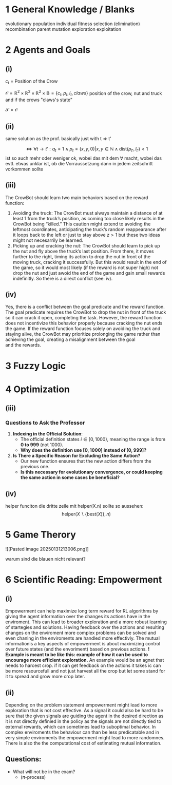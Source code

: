 # 1  General Knowledge / Blanks

evolutionary
population
individual
fitness
selection (elimination)
recombination
parent
mutation
exploration
exploitation

# 2  Agents and Goals

## (i)
$c_t$ = Position of the Crow

$\mathcal{O} = \mathbb{R}^2 \times \mathbb{R}^2 \times \mathbb{R}^2 \times \mathbb{B}   = \{c_t, p_t, l_t, claws\}$
position of the crow, nut and truck and if the crows "claws's state" 

$\mathcal{S} = \mathcal{O}$

## (ii)
same solution as the prof. basically just with t => t'

$$
\iff \forall t \to t' : q_t = 1 \land p_t = (x,y,0) | x,y \in \mathbb{N} \land \text{dist}(p_{t'}, l_{t'}) < 1
$$
ist so auch mehr oder weniger ok, wobei das mit dem $\forall$ macht, wobei das evtl. etwas unklar ist, ob die Vorraussetzung dann in jedem zeitschritt vorkommen sollte
## (iii)

The CrowBot should learn two main behaviors based on the reward function:
1.	Avoiding the truck: The CrowBot must always maintain a distance of at least 1 from the truck’s position, as coming too close likely results in the CrowBot being “killed.” This caution might extend to avoiding the leftmost coordinates, anticipating the truck’s random reappearance after it loops back to the left or just to stay above $z > 1$ but these two ideas might not necesarrily be learned.
2.	Picking up and cracking the nut: The CrowBot should learn to pick up the nut and fly above the truck’s last position. From there, it moves further to the right, timing its action to drop the nut in front of the moving truck, cracking it successfully. But this would result in the end of the game, so it would most likely (if the reward is not super high) not drop the nut and just awoid the end of the game and gain small rewards indefinitly. So there is a direct conflict (see: iv).

## (iv)

Yes, there is a conflict between the goal predicate and the reward function. The goal predicate requires the CrowBot to drop the nut in front of the truck so it can crack it open, completing the task. However, the reward function does not incentivize this behavior properly because cracking the nut ends the game. If the reward function focuses solely on avoiding the truck and staying alive, the CrowBot may prioritize prolonging the game rather than achieving the goal, creating a misalignment between the goal and the rewards.


# 3  Fuzzy Logic

# 4  Optimization

## (iii)

### **Questions to Ask the Professor**

1. **Indexing in the Official Solution**:
    - The official definition states $i \in [0,1000)$, meaning the range is from **0 to 999** (not 1000).
    - **Why does the definition use $[0,1000]$ instead of $[0,999]$?**
3. **Is There a Specific Reason for Excluding the Same Action?**
    - Our new function ensures that the new action differs from the previous one.
    - **Is this necessary for evolutionary convergence, or could keeping the same action in some cases be beneficial?**


## (iv)
helper funciton die dritte zeile mit helper(X.n) sollte so aussehen:
$$
\text{helper}(X \backslash \{\text{best}(X)\},n)$$














# 5  Game Therory

![[Pasted image 20250131213006.png]]

warum sind die blauen nicht relevant?
# 6  Scientific Reading: Empowerment

## (i)
Empowerment can help maximize long term reward for RL algorithms by giving the agent information over the changes its actions have in the enviroment. This can lead to broader exploration and a more robust learning of startegies and solutions. Having feedback over the actions and resulting changes on the enviroment more complex problems can be solved and even chaning in the enviroments are handled more effectivly. The mutual informationis a key aspects of empowerment is about maximizing control over future states (and the envoriment) based on previous actions.
**! Example is meant to be like this: example of how it can be used to encourage more efficient exploration.**
An example would be an agnet that needs to harcest crop. if it can get feedback on the actions it takes ic can be more resourcefull and not just harvest all the crop but let some stand for it to spread and grow more crop later.

## (ii)
Depending on the problem statement empowerment might lead to more exploration that is not cost effective. As a signal it could also be hard to be sure that the given signals are guiding the agent in the desired direction as it is not directly definied in the policy as the signals are not directly tied to external rewards, which can sometimes lead to suboptimal behavior. In complex enviroments the behaviour can than be less predicatable and in very simple enviroments the empowerment might lead to more randomnes.
There is also the the computational cost of estimating mutual information.

## Questions:

- What will not be in the exam?
	- ($\pi$-process)
